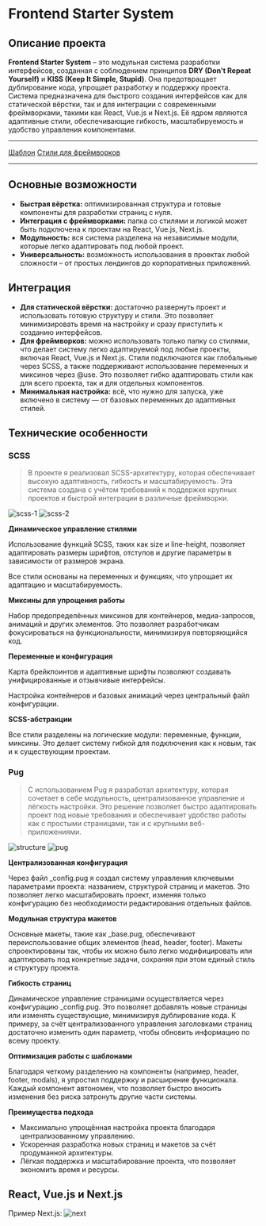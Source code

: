 # Frontend Starter System

## Описание проекта

**Frontend Starter System** – это модульная система разработки интерфейсов, созданная с соблюдением принципов **DRY (Don't Repeat Yourself)** и **KISS (Keep It Simple, Stupid)**. Она предотвращает дублирование кода, упрощает разработку и поддержку проекта. Система предназначена для быстрого создания интерфейсов как для статической вёрстки, так и для интеграции с современными фреймворками, такими как React, Vue.js и Next.js. Её ядром являются адаптивные стили, обеспечивающие гибкость, масштабируемость и удобство управления компонентами.

---

[Шаблон](./temp-v/)
[Стили для фреймворков](./temp-f/)

---

## Основные возможности

- **Быстрая вёрстка:** оптимизированная структура и готовые компоненты для разработки страниц с нуля.
- **Интеграция с фреймворками:** папка со стилями и логикой может быть подключена к проектам на React, Vue.js, Next.js.
- **Модульность:** вся система разделена на независимые модули, которые легко адаптировать под любой проект.
- **Универсальность:** возможность использования в проектах любой сложности – от простых лендингов до корпоративных приложений.

## Интеграция

- **Для статической вёрстки:** достаточно развернуть проект и использовать готовую структуру и стили. Это позволяет минимизировать время на настройку и сразу приступить к созданию интерфейсов.
- **Для фреймворков:** можно использовать только папку со стилями, что делает систему легко адаптируемой под любые проекты, включая React, Vue.js и Next.js. Стили подключаются как глобальные через SCSS, а также поддерживают использование переменных и миксинов через @use. Это позволяет гибко адаптировать стили как для всего проекта, так и для отдельных компонентов.
- **Минимальная настройка:** всё, что нужно для запуска, уже включено в систему — от базовых переменных до адаптивных стилей.

## Технические особенности

### SCSS

> В проекте я реализовал SCSS-архитектуру, которая обеспечивает высокую адаптивность, гибкость и масштабируемость. Эта система создана с учётом требований к поддержке крупных проектов и быстрой интеграции в различные фреймворки.

![scss-1](./scss-1.png)
![scss-2](./scss-2.png)

**Динамическое управление стилями**

Использование функций SCSS, таких как size и line-height, позволяет адаптировать размеры шрифтов, отступов и другие параметры в зависимости от размеров экрана.

Все стили основаны на переменных и функциях, что упрощает их адаптацию и масштабируемость.

**Миксины для упрощения работы**

Набор предопределённых миксинов для контейнеров, медиа-запросов, анимаций и других элементов. Это позволяет разработчикам фокусироваться на функциональности, минимизируя повторяющийся код.

**Переменные и конфигурация**

Карта брейкпоинтов и адаптивные шрифты позволяют создавать унифицированные и отзывчивые интерфейсы.

Настройка контейнеров и базовых анимаций через центральный файл конфигурации.

**SCSS-абстракции**

Все стили разделены на логические модули: переменные, функции, миксины. Это делает систему гибкой для подключения как к новым, так и к существующим проектам.

### Pug

> С использованием Pug я разработал архитектуру, которая сочетает в себе модульность, централизованное управление и лёгкость настройки. Это решение позволяет быстро адаптировать проект под новые требования и обеспечивает удобство работы как с простыми страницами, так и с крупными веб-приложениями.

![structure](./structure.png)
![pug](./pug.png)

**Централизованная конфигурация**

Через файл \_config.pug я создал систему управления ключевыми параметрами проекта: названием, структурой страниц и макетов. Это позволяет легко масштабировать проект, изменяя только конфигурацию без необходимости редактирования отдельных файлов.

**Модульная структура макетов**

Основные макеты, такие как \_base.pug, обеспечивают переиспользование общих элементов (head, header, footer). Макеты спроектированы так, чтобы их можно было легко модифицировать или адаптировать под конкретные задачи, сохраняя при этом единый стиль и структуру проекта.

**Гибкость страниц**

Динамическое управление страницами осуществляется через конфигурацию \_config.pug. Это позволяет добавлять новые страницы или изменять существующие, минимизируя дублирование кода. К примеру, за счёт централизованного управления заголовками страниц достаточно изменить один параметр, чтобы обновить информацию по всему проекту.

**Оптимизация работы с шаблонами**

Благодаря четкому разделению на компоненты (например, header, footer, modals), я упростил поддержку и расширение функционала. Каждый компонент автономен, что позволяет быстро вносить изменения без риска затронуть другие части системы.

**Преимущества подхода**

- Максимально упрощённая настройка проекта благодаря централизованному управлению.
- Ускоренная разработка новых страниц и макетов за счёт продуманной архитектуры.
- Лёгкая поддержка и масштабирование проекта, что позволяет экономить время и ресурсы.

## React, Vue.js и Next.js

Пример Next.js:
![next](./next.png)
